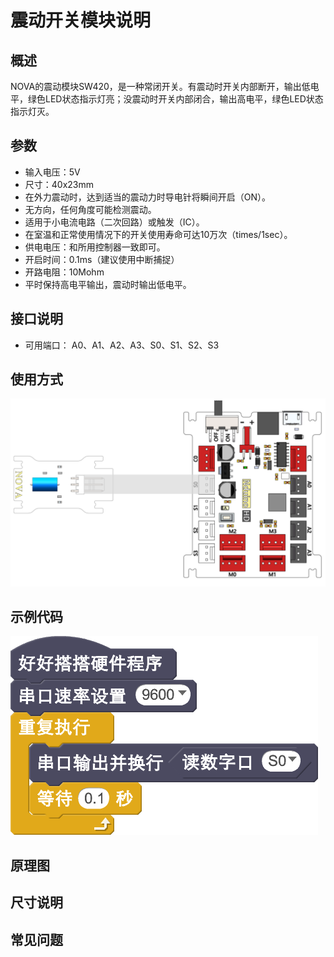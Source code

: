 # 震动开关模块说明

## 概述
NOVA的震动模块SW420，是一种常闭开关。有震动时开关内部断开，输出低电平，绿色LED状态指示灯亮；没震动时开关内部闭合，输出高电平，绿色LED状态指示灯灭。

## 参数
- 输入电压：5V
- 尺寸：40x23mm
- 在外力震动时，达到适当的震动力时导电针将瞬间开启（ON）。
- 无方向，任何角度可能检测震动。
- 适用于小电流电路（二次回路）或触发（IC）。
- 在室温和正常使用情况下的开关使用寿命可达10万次（times/1sec）。
- 供电电压：和所用控制器一致即可。
- 开启时间：0.1ms（建议使用中断捕捉）
- 开路电阻：10Mohm
- 平时保持高电平输出，震动时输出低电平。

## 接口说明
- 可用端口： A0、A1、A2、A3、S0、S1、S2、S3

## 使用方式
![](./images/69.png)

## 示例代码
![](./images/70.png)

## 原理图

## 尺寸说明

## 常见问题

